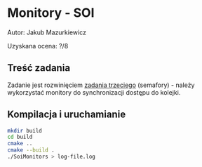 # Monitory - SOI

Autor: Jakub Mazurkiewicz

Uzyskana ocena: ?/8

## Treść zadania

Zadanie jest rozwinięciem [zadania trzeciego](https://github.com/JMazurkiewicz/SOI-linux-semaphores) (semafory) - należy wykorzystać monitory do synchronizacji dostępu do kolejki.

## Kompilacja i uruchamianie

```bash
mkdir build
cd build
cmake ..
cmake --build .
./SoiMonitors > log-file.log
```
